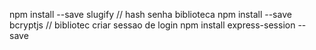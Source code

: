 npm install --save slugify
// hash senha biblioteca
npm install --save bcryptjs
// bibliotec criar sessao de login
npm install express-session --save